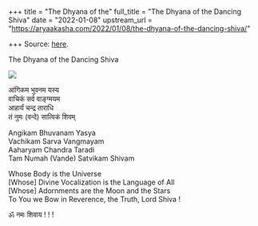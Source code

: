 +++
title = "The Dhyana of the"
full_title = "The Dhyana of the Dancing Shiva"
date = "2022-01-08"
upstream_url = "https://aryaakasha.com/2022/01/08/the-dhyana-of-the-dancing-shiva/"

+++
Source: [here](https://aryaakasha.com/2022/01/08/the-dhyana-of-the-dancing-shiva/).

The Dhyana of the Dancing Shiva

![](https://aryaakasha.files.wordpress.com/2022/01/arya-akasha-dancing-universe.png?w=575)

आंगिकम भुवनम यस्य  
वाचिकं सर्व वाङ्ग्मयम  
आहार्यं चन्द्र ताराधि  
तं नुमः (वन्दे) सात्विकं शिवम्

Angikam Bhuvanam Yasya  
Vachikam Sarva Vangmayam  
Aaharyam Chandra Taradi  
Tam Numah (Vande) Satvikam Shivam

Whose Body is the Universe  
\[Whose\] Divine Vocalization is the Language of All  
\[Whose\] Adornments are the Moon and the Stars  
To You we Bow in Reverence, the Truth, Lord Shiva !

ॐ नमः शिवाय ! ! !
